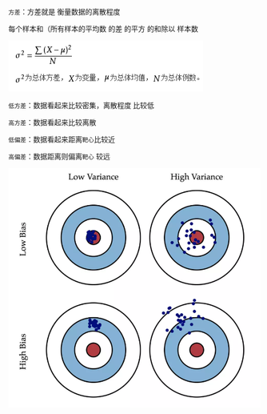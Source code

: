 `方差`：方差就是 衡量数据的离散程度

  每个样本和（所有样本的平均数 的差 的平方 的和除以 样本数

![方差公式](res/math_variance.png)

`低方差`：数据看起来比较密集，离散程度 比较低

`高方差`：数据看起来比较离散

`低偏差`：数据看起来距离`靶心`比较近

`高偏差`：数据距离则偏离`靶心` 较远

![方差和偏差](res/bias_variance.png)
